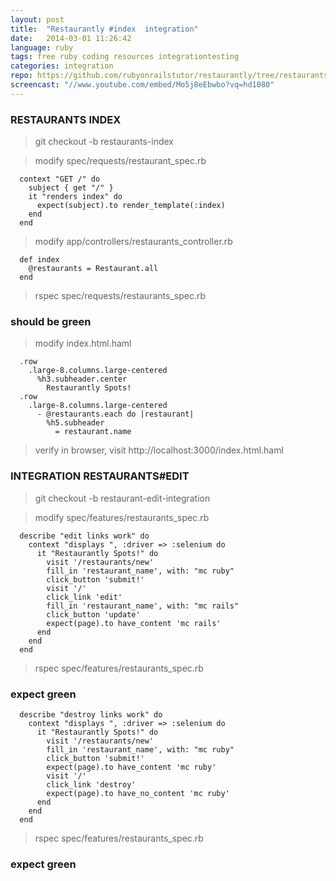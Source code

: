 ```yaml
---
layout: post
title:  "Restaurantly #index  integration"
date:   2014-03-01 11:26:42
language: ruby
tags: free ruby coding resources integrationtesting
categories: integration
repo: https://github.com/rubyonrailstutor/restaurantly/tree/restaurants-index
screencast: "//www.youtube.com/embed/Mo5j8eEbwbo?vq=hd1080"
---
```


### RESTAURANTS INDEX

> git checkout -b restaurants-index

> modify spec/requests/restaurant_spec.rb

```
  context "GET /" do
    subject { get "/" }
    it "renders index" do
      expect(subject).to render_template(:index)
    end
  end
```

> modify app/controllers/restaurants_controller.rb

```
  def index
    @restaurants = Restaurant.all
  end
```

> rspec spec/requests/restaurants_spec.rb

### should be green


> modify index.html.haml

```
  .row
    .large-8.columns.large-centered
      %h3.subheader.center
        Restaurantly Spots!
  .row
    .large-8.columns.large-centered
      - @restaurants.each do |restaurant|
        %h5.subheader
          = restaurant.name
```

> verify in browser, visit http://localhost:3000/index.html.haml


### INTEGRATION RESTAURANTS#EDIT

> git checkout -b restaurant-edit-integration

> modify spec/features/restaurants_spec.rb

```
  describe "edit links work" do
    context "displays ", :driver => :selenium do
      it "Restaurantly Spots!" do
        visit '/restaurants/new'
        fill_in 'restaurant_name', with: "mc ruby"
        click_button 'submit!'
        visit '/'
        click_link 'edit'
        fill_in 'restaurant_name', with: "mc rails"
        click_button 'update'
        expect(page).to have_content 'mc rails'
      end
    end
  end
```

> rspec spec/features/restaurants_spec.rb


### expect green


```
  describe "destroy links work" do
    context "displays ", :driver => :selenium do
      it "Restaurantly Spots!" do
        visit '/restaurants/new'
        fill_in 'restaurant_name', with: "mc ruby"
        click_button 'submit!'
        expect(page).to have_content 'mc ruby'
        visit '/'
        click_link 'destroy'
        expect(page).to have_no_content 'mc ruby'
      end
    end
  end
```

> rspec spec/features/restaurants_spec.rb


### expect green

